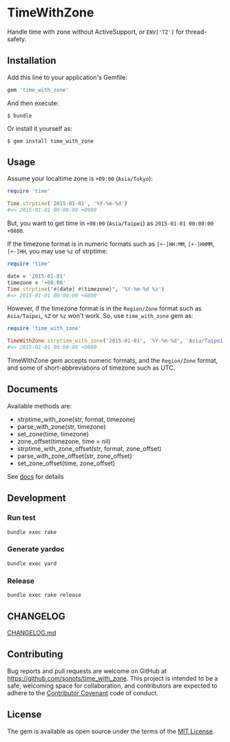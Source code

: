 # TimeWithZone

Handle time with zone without ActiveSupport, or `ENV['TZ']` for thread-safety.

## Installation

Add this line to your application's Gemfile:

```ruby
gem 'time_with_zone'
```

And then execute:

    $ bundle

Or install it yourself as:

    $ gem install time_with_zone

## Usage

Assume your localtime zone is `+09:00` (`Asia/Tokyo`):

```ruby
require 'time'

Time.strptime('2015-01-01', '%Y-%m-%d')
#=> 2015-01-01 00:00:00 +0900
```

But, you want to get time in `+08:00` (`Asia/Taipei`) as `2015-01-01 00:00:00 +0800`.

If the timezone format is in numeric formats such as `[+-]HH:MM`, `[+-]HHMM`, `[+-]HH`, you may use `%z` of strptime:

```ruby
require 'time'

date = '2015-01-01'
timezone = '+08:00'
Time.strptime("#{date} #{timezone}", '%Y-%m-%d %z')
#=> 2015-01-01 00:00:00 +0800
```

However, if the timezone format is in the `Region/Zone` format such as `Asia/Taipei`, `%Z` or `%z` won't work. So, use `time_with_zone` gem as:


```ruby
require 'time_with_zone'

TimeWithZone.strptime_with_zone('2015-01-01', '%Y-%m-%d', 'Asia/Taipei')
#=> 2015-01-01 00:00:00 +0800
```

TimeWithZone gem accepts numeric formats, and the `Region/Zone` format, and some of short-abbreviations of timezone such as UTC.

## Documents

Available methods are:

  * strptime_with_zone(str, format, timezone)
  * parse_with_zone(str, timezone)
  * set_zone(time, timezone)
  * zone_offset(timezone, time = nil)
  * strptime_with_zone_offset(str, format, zone_offset)
  * parse_with_zone_offset(str, zone_offset)
  * set_zone_offset(time, zone_offset)

See [docs](https://sonots.github.io/time_with_zone/TimeWithZone.html) for details

## Development

### Run test

```
bundle exec rake
```

### Generate yardoc

```
bundle exec yard
```

### Release

```
bundle exec rake release
```

## CHANGELOG

[CHANGELOG.md](./CHANGELOG.md)

## Contributing

Bug reports and pull requests are welcome on GitHub at https://github.com/sonots/time_with_zone. This project is intended to be a safe, welcoming space for collaboration, and contributors are expected to adhere to the [Contributor Covenant](http://contributor-covenant.org) code of conduct.


## License

The gem is available as open source under the terms of the [MIT License](http://opensource.org/licenses/MIT).
